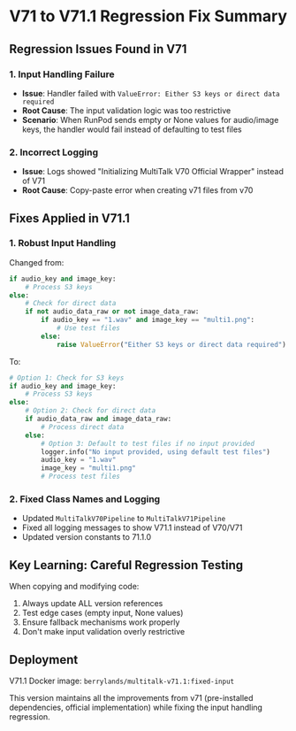 # V71 to V71.1 Regression Fix Summary

## Regression Issues Found in V71

### 1. Input Handling Failure
- **Issue**: Handler failed with `ValueError: Either S3 keys or direct data required`
- **Root Cause**: The input validation logic was too restrictive
- **Scenario**: When RunPod sends empty or None values for audio/image keys, the handler would fail instead of defaulting to test files

### 2. Incorrect Logging
- **Issue**: Logs showed "Initializing MultiTalk V70 Official Wrapper" instead of V71
- **Root Cause**: Copy-paste error when creating v71 files from v70

## Fixes Applied in V71.1

### 1. Robust Input Handling
Changed from:
```python
if audio_key and image_key:
    # Process S3 keys
else:
    # Check for direct data
    if not audio_data_raw or not image_data_raw:
        if audio_key == "1.wav" and image_key == "multi1.png":
            # Use test files
        else:
            raise ValueError("Either S3 keys or direct data required")
```

To:
```python
# Option 1: Check for S3 keys
if audio_key and image_key:
    # Process S3 keys
else:
    # Option 2: Check for direct data
    if audio_data_raw and image_data_raw:
        # Process direct data
    else:
        # Option 3: Default to test files if no input provided
        logger.info("No input provided, using default test files")
        audio_key = "1.wav"
        image_key = "multi1.png"
        # Process test files
```

### 2. Fixed Class Names and Logging
- Updated `MultiTalkV70Pipeline` to `MultiTalkV71Pipeline`
- Fixed all logging messages to show V71.1 instead of V70/V71
- Updated version constants to 71.1.0

## Key Learning: Careful Regression Testing

When copying and modifying code:
1. Always update ALL version references
2. Test edge cases (empty input, None values)
3. Ensure fallback mechanisms work properly
4. Don't make input validation overly restrictive

## Deployment

V71.1 Docker image: `berrylands/multitalk-v71.1:fixed-input`

This version maintains all the improvements from v71 (pre-installed dependencies, official implementation) while fixing the input handling regression.